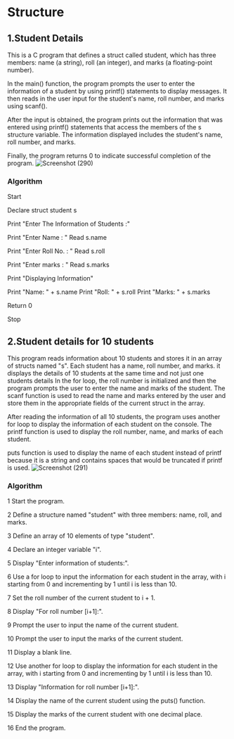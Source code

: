 # Structure

## 1.Student Details
 This is a C program that defines a struct called student, which has three members: name (a string), roll (an integer), and marks (a floating-point number).

In the main() function, the program prompts the user to enter the information of a student by using printf() statements to display messages. 
It then reads in the user input for the student's name, roll number, and marks using scanf().

After the input is obtained, the program prints out the information that was entered using printf() statements that access the members of the s structure variable. 
The information displayed includes the student's name, roll number, and marks.

Finally, the program returns 0 to indicate successful completion of the program.
![Screenshot (290)](https://user-images.githubusercontent.com/125993593/234148294-66633a37-4843-4661-a35b-381edbc1d9d9.png)


### Algorithm
Start

Declare struct student s

Print "Enter The Information of Students :"

Print "Enter Name : "
Read s.name

Print "Enter Roll No. : "
Read s.roll

Print "Enter marks : "
Read s.marks

Print "Displaying Information"

Print "Name: " + s.name
Print "Roll: " + s.roll
Print "Marks: " + s.marks

Return 0

Stop

## 2.Student details for 10 students
This program reads information about 10 students and stores it in an array of structs named "s".
Each student has a name, roll number, and marks.
it displays the details of 10 students at the same time and not just one students details
In the for loop, the roll number is initialized and then the program prompts the user to enter the name and marks of the student.
The scanf function is used to read the name and marks entered by the user and store them in the appropriate fields of the current struct in the array.

After reading the information of all 10 students, the program uses another for loop to display the information of each student on the console. The printf function is used to display the roll number, name, and marks of each student.

 puts function is used to display the name of each student instead of printf because it is a string and contains spaces that would be truncated if printf is used.
 ![Screenshot (291)](https://user-images.githubusercontent.com/125993593/234149489-8ee7934e-592c-4386-bb53-6d892f38ee98.png)

 ### Algorithm
1  Start the program.

2  Define a structure named "student" with three members: name, roll, and marks.

3  Define an array of 10 elements of type "student".

4  Declare an integer variable "i".

5  Display "Enter information of students:".

6  Use a for loop to input the information for each student in the array, with i starting from 0 and incrementing by 1 until i is less than 10.

7  Set the roll number of the current student to i + 1.

8  Display "For roll number [i+1]:".

9  Prompt the user to input the name of the current student.

10  Prompt the user to input the marks of the current student.

11  Display a blank line.

12  Use another for loop to display the information for each student in the array, with i starting from 0 and incrementing by 1 until i is less than 10.

13  Display "Information for roll number [i+1]:".

14  Display the name of the current student using the puts() function.

15  Display the marks of the current student with one decimal place.

16  End the program.
 


